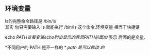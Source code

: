 ## **环境变量**   
ls的完整命令路径是 /bin/ls    
其实 你只需要输入 ls 就能执行 /bin/ls 这个命令.环境变量 相当于快捷键 
  
echo $PATH   查看变量 echo 列出 显示的意思
PATH前面加$ 表示 后面的是变量.

*不同用户的 PATH 是不一样的 *
*path 是可以修改 的*
